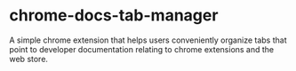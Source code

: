 # chrome-docs-tab-manager
A simple chrome extension that helps users conveniently organize tabs that point to developer documentation relating to chrome extensions and the web store. 
